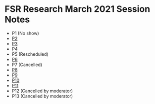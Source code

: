 # FSR Research March 2021 Session Notes

- P1 (No show)
- [P2](https://github.com/department-of-veterans-affairs/va.gov-team/tree/master/products/Debt%20Resolution/Financial-Status-Report/research/mar-2021/sessions/p2.md)
- [P3](https://github.com/department-of-veterans-affairs/va.gov-team/tree/master/products/Debt%20Resolution/Financial-Status-Report/research/mar-2021/sessions/p3.md)
- [P4](https://github.com/department-of-veterans-affairs/va.gov-team/tree/master/products/Debt%20Resolution/Financial-Status-Report/research/mar-2021/sessions/p4.md)
- P5 (Rescheduled)
- [P6](https://github.com/department-of-veterans-affairs/va.gov-team/tree/master/products/Debt%20Resolution/Financial-Status-Report/research/mar-2021/sessions/p6.md)
- P7 (Cancelled)
- [P8](https://github.com/department-of-veterans-affairs/va.gov-team/tree/master/products/Debt%20Resolution/Financial-Status-Report/research/mar-2021/sessions/p8.md)
- [P9](https://github.com/department-of-veterans-affairs/va.gov-team/tree/master/products/Debt%20Resolution/Financial-Status-Report/research/mar-2021/sessions/p9.md)
- [P10](https://github.com/department-of-veterans-affairs/va.gov-team/tree/master/products/Debt%20Resolution/Financial-Status-Report/research/mar-2021/sessions/p10.md)
- [P11](https://github.com/department-of-veterans-affairs/va.gov-team/tree/master/products/Debt%20Resolution/Financial-Status-Report/research/mar-2021/sessions/p11.md)
- P12 (Cancelled by moderator)
- P13 (Cancelled by moderator)
